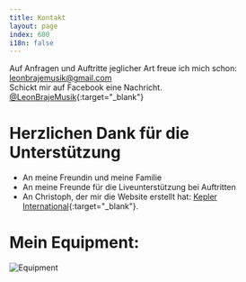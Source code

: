 ```yaml
---
title: Kontakt
layout: page
index: 600
i18n: false
---
```


Auf Anfragen und Auftritte jeglicher Art freue ich mich schon: <leonbrajemusik@gmail.com>  
Schickt mir auf Facebook eine Nachricht. [@LeonBrajeMusik](https://www.facebook.com/LeonBrajeMusik/){:target="_blank"}  


<h1>Herzlichen Dank für die Unterstützung</h1>

* An meine Freundin und meine Familie 
* An meine Freunde für die Liveunterstützung bei Auftritten
* An Christoph, der mir die Website erstellt hat: [Kepler International](https://kepler.international){:target="_blank"}.



<h1> Mein Equipment: </h1>
<img alt="Equipment" src="{{ site.baseurl }}/img/Equipment.png" />

